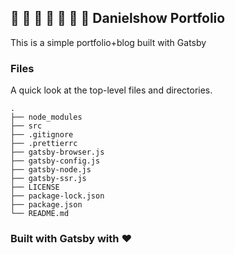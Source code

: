 ## 🚀 🚀 🚀 🚀 🚀 🚀 🚀 Danielshow Portfolio

This is a simple portfolio+blog built with Gatsby


### Files
A quick look at the top-level files and directories.

    .
    ├── node_modules
    ├── src
    ├── .gitignore
    ├── .prettierrc
    ├── gatsby-browser.js
    ├── gatsby-config.js
    ├── gatsby-node.js
    ├── gatsby-ssr.js
    ├── LICENSE
    ├── package-lock.json
    ├── package.json
    └── README.md

### Built with Gatsby with ❤️
